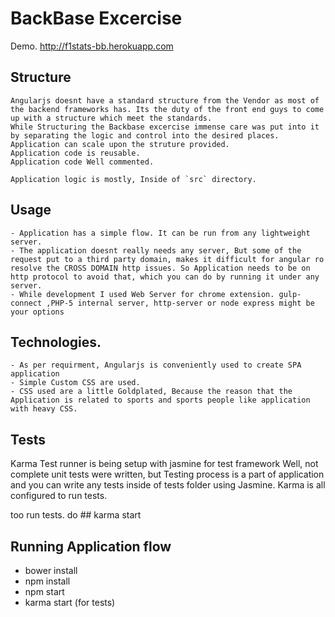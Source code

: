 # BackBase Excercise

Demo. http://f1stats-bb.herokuapp.com

## Structure
	Angularjs doesnt have a standard structure from the Vendor as most of the backend frameworks has. Its the duty of the front end guys to come up with a structure which meet the standards.
	While Structuring the Backbase excercise immense care was put into it by separating the logic and control into the desired places.
	Application can scale upon the struture provided.
	Application code is reusable.
	Application code Well commented.

	Application logic is mostly, Inside of `src` directory.

## Usage
	- Application has a simple flow. It can be run from any lightweight server.
	- The application doesnt really needs any server, But some of the request put to a third party domain, makes it difficult for angular ro resolve the CROSS DOMAIN http issues. So Application needs to be on http protocol to avoid that, which you can do by running it under any server.
	- While development I used Web Server for chrome extension. gulp-connect ,PHP-5 internal server, http-server or node express might be your options
## Technologies.
	- As per requirment, Angularjs is conveniently used to create SPA application
	- Simple Custom CSS are used.
	- CSS used are a little Goldplated, Because the reason that the Application is related to sports and sports people like application with heavy CSS.	

## Tests
Karma Test runner is being setup with jasmine for test framework
Well, not complete unit tests were written, but Testing process is a part of application and you can write any tests inside of tests folder using Jasmine.
Karma is all configured to run tests.

too run tests. do ## karma start

## Running Application flow
  - bower install
  - npm install	
  - npm start
  - karma start (for tests)
